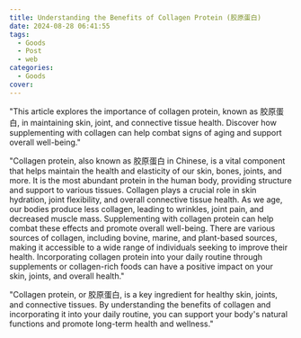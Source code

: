```yaml
---
title: Understanding the Benefits of Collagen Protein (胶原蛋白)
date: 2024-08-28 06:41:55
tags:
  - Goods
  - Post
  - web
categories:
  - Goods
cover: 
---
```


"This article explores the importance of collagen protein, known as 胶原蛋白, in maintaining skin, joint, and connective tissue health. Discover how supplementing with collagen can help combat signs of aging and support overall well-being."

"Collagen protein, also known as 胶原蛋白 in Chinese, is a vital component that helps maintain the health and elasticity of our skin, bones, joints, and more. It is the most abundant protein in the human body, providing structure and support to various tissues. Collagen plays a crucial role in skin hydration, joint flexibility, and overall connective tissue health. As we age, our bodies produce less collagen, leading to wrinkles, joint pain, and decreased muscle mass. Supplementing with collagen protein can help combat these effects and promote overall well-being. There are various sources of collagen, including bovine, marine, and plant-based sources, making it accessible to a wide range of individuals seeking to improve their health. Incorporating collagen protein into your daily routine through supplements or collagen-rich foods can have a positive impact on your skin, joints, and overall health."

"Collagen protein, or 胶原蛋白, is a key ingredient for healthy skin, joints, and connective tissues. By understanding the benefits of collagen and incorporating it into your daily routine, you can support your body's natural functions and promote long-term health and wellness."
